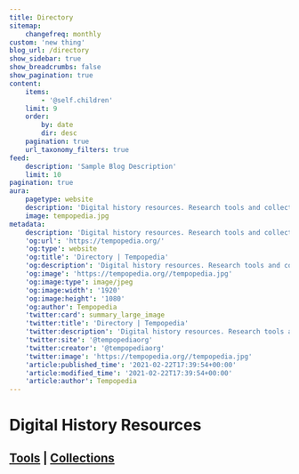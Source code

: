 ```yaml
---
title: Directory
sitemap:
    changefreq: monthly
custom: 'new thing'
blog_url: /directory
show_sidebar: true
show_breadcrumbs: false
show_pagination: true
content:
    items:
        - '@self.children'
    limit: 9
    order:
        by: date
        dir: desc
    pagination: true
    url_taxonomy_filters: true
feed:
    description: 'Sample Blog Description'
    limit: 10
pagination: true
aura:
    pagetype: website
    description: 'Digital history resources. Research tools and collections for digital historians.'
    image: tempopedia.jpg
metadata:
    description: 'Digital history resources. Research tools and collections for digital historians.'
    'og:url': 'https://tempopedia.org/'
    'og:type': website
    'og:title': 'Directory | Tempopedia'
    'og:description': 'Digital history resources. Research tools and collections for digital historians.'
    'og:image': 'https://tempopedia.org//tempopedia.jpg'
    'og:image:type': image/jpeg
    'og:image:width': '1920'
    'og:image:height': '1080'
    'og:author': Tempopedia
    'twitter:card': summary_large_image
    'twitter:title': 'Directory | Tempopedia'
    'twitter:description': 'Digital history resources. Research tools and collections for digital historians.'
    'twitter:site': '@tempopediaorg'
    'twitter:creator': '@tempopediaorg'
    'twitter:image': 'https://tempopedia.org//tempopedia.jpg'
    'article:published_time': '2021-02-22T17:39:54+00:00'
    'article:modified_time': '2021-02-22T17:39:54+00:00'
    'article:author': Tempopedia
---
```


# Digital History Resources
## [Tools](/category:tool) | [Collections](/category:collection)